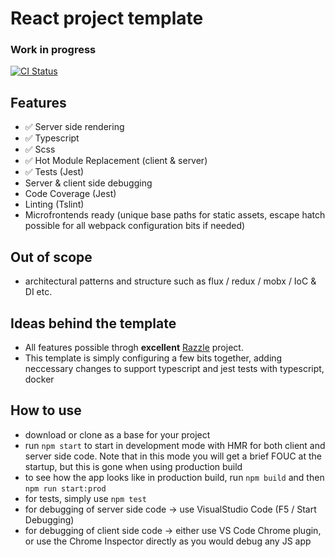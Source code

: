 # React project template

### Work in progress

[![CI Status](https://cpgithub.visualstudio.com/GitHubPipelines/_apis/build/status/conplementAG.ReactSSRTypescriptScssBoilerplate)](https://cpgithub.visualstudio.com/GitHubPipelines/_build/latest?definitionId=6)

## Features
- ✅ Server side rendering
- ✅ Typescript 
- ✅ Scss
- ✅ Hot Module Replacement (client & server)
- ✅ Tests (Jest)
- Server & client side debugging
- Code Coverage (Jest)
- Linting (Tslint)
- Microfrontends ready (unique base paths for static assets, escape hatch possible for all webpack configuration bits if needed)

## Out of scope
- architectural patterns and structure such as flux / redux / mobx / IoC & DI etc.

## Ideas behind the template
- All features possible throgh **excellent** [Razzle](https://github.com/jaredpalmer/razzle) project.
- This template is simply configuring a few bits together, adding neccessary changes to support typescript and jest tests with typescript, docker 

## How to use
- download or clone as a base for your project
- run `npm start` to start in development mode with HMR for both client and server side code. Note that in this mode you will get a brief FOUC at the startup, but this is gone when using production build
- to see how the app looks like in production build, run `npm build` and then `npm run start:prod`
- for tests, simply use `npm test`
- for debugging of server side code -> use VisualStudio Code (F5 / Start Debugging)
- for debugging of client side code -> either use VS Code Chrome plugin, or use the Chrome Inspector directly as you would debug any JS app
